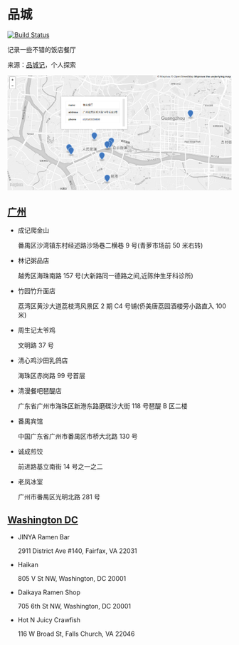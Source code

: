# 品城

[![Build Status](https://travis-ci.org/haoliangyu/city-taste.svg?branch=master)](https://travis-ci.org/haoliangyu/city-taste)

记录一些不错的饭店餐厅

来源：[品城记](www.acfun.cn/u/10725427.aspx)，个人探索

![map](map.png)

## [广州](./cities/guangzhou.geojson)

* 成记爬金山

  番禺区沙湾镇东村经述路沙场巷二横巷 9 号(青萝市场前 50 米右转)

* 林记粥品店

  越秀区海珠南路 157 号(大新路同一德路之间,近陈仲生牙科诊所)

* 竹园竹升面店

  荔湾区黄沙大道荔枝湾风景区 2 期 C4 号铺(侨美唐荔园酒楼旁小路直入 100 米)

* 周生记太爷鸡

  文明路 37 号

* 清心鸡沙田乳鸽店

  海珠区赤岗路 99 号首层

* 清漫餐吧琶醍店

  广东省广州市海珠区新港东路磨碟沙大街 118 号琶醍 B 区二楼

* 番禺宾馆

  中国广东省广州市番禺区市桥大北路 130 号

* 诚成煎饺

  前进路基立南街 14 号之一之二

* 老凤冰室

  广州市番禺区光明北路 281 号

## [Washington DC](./cities/dc.geojson)

* JINYA Ramen Bar

  2911 District Ave #140, Fairfax, VA 22031

* Haikan

  805 V St NW, Washington, DC 20001

* Daikaya Ramen Shop

  705 6th St NW, Washington, DC 20001

* Hot N Juicy Crawfish

  116 W Broad St, Falls Church, VA 22046
